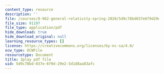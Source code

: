 ```yaml
---
content_type: resource
description: ''
file: /courses/8-962-general-relativity-spring-2020/5d9c78bd037e6f9d29e25d1d8aa83afc_6MssatXXAzc.pdf
file_size: 91197
file_type: application/pdf
hide_download: true
hide_download_original: null
learning_resource_types: []
license: https://creativecommons.org/licenses/by-nc-sa/4.0/
ocw_type: OCWFile
resourcetype: Document
title: 3play pdf file
uid: 5d9c78bd-037e-6f9d-29e2-5d1d8aa83afc
---
```

